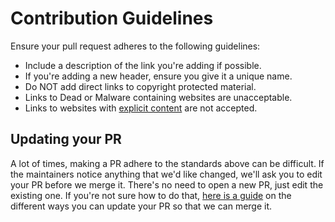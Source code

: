 # Contribution Guidelines

Ensure your pull request adheres to the following guidelines:

- Include a description of the link you're adding if possible.
- If you're adding a new header, ensure you give it a unique name.
- Do NOT add direct links to copyright protected material.
- Links to Dead or Malware containing websites are unacceptable.
- Links to websites with [explicit content](https://help.github.com/en/github/site-policy/github-terms-of-service) are not accepted.

## Updating your PR

A lot of times, making a PR adhere to the standards above can be difficult. If the maintainers notice anything that we'd like changed, we'll ask you to edit your PR before we merge it. There's no need to open a new PR, just edit the existing one. If you're not sure how to do that, [here is a guide](https://github.com/RichardLitt/knowledge/blob/master/github/amending-a-commit-guide.md) on the different ways you can update your PR so that we can merge it.
